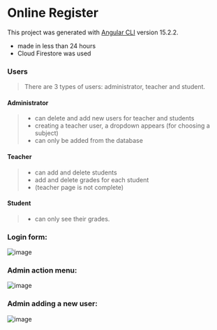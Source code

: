 # Online Register

This project was generated with [Angular CLI](https://github.com/angular/angular-cli) version 15.2.2.

- made in less than 24 hours
- Cloud Firestore was used

### Users
>There are 3 types of users: administrator, teacher and student.

#### Administrator
>- can delete and add new users for teacher and students
>- creating a teacher user, a dropdown appears (for choosing a subject)
>- can only be added from the database

#### Teacher
>- can add and delete students
>- add and delete grades for each student
>- (teacher page is not complete)

#### Student
>- can only see their grades.

### Login form:
![image](https://github.com/ana-says-hi/web_project/assets/120421396/440387b8-ef3f-4d6c-9957-a613a2a858ff)

### Admin action menu:
![image](https://github.com/ana-says-hi/web_project/assets/120421396/95b15c7a-3786-4287-997c-712f048d1c21)

### Admin adding a new user:
![image](https://github.com/ana-says-hi/web_project/assets/120421396/16fef971-5d5c-4689-90cf-9697a5e9f441)
